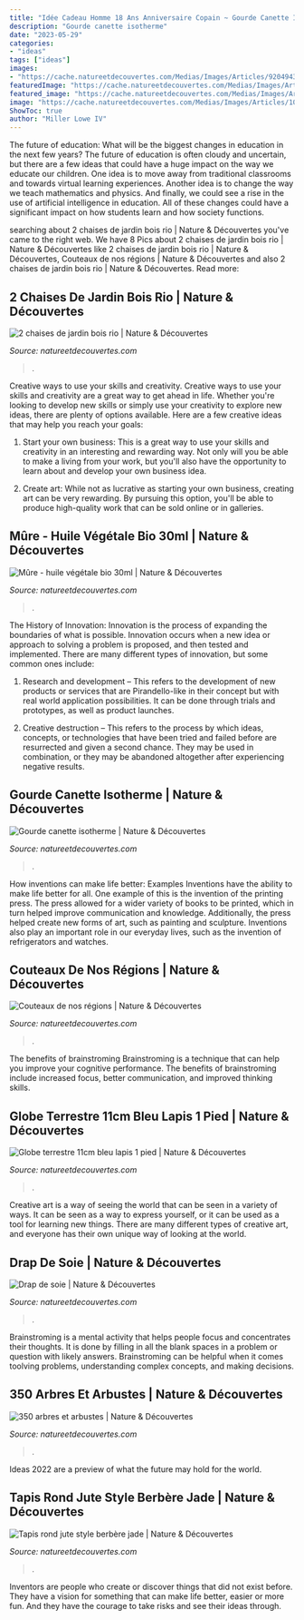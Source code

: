 ```yaml
---
title: "Idée Cadeau Homme 18 Ans Anniversaire Copain ~ Gourde Canette Isotherme"
description: "Gourde canette isotherme"
date: "2023-05-29"
categories:
- "ideas"
tags: ["ideas"]
images:
- "https://cache.natureetdecouvertes.com/Medias/Images/Articles/92049430/690"
featuredImage: "https://cache.natureetdecouvertes.com/Medias/Images/Articles/10173120/690"
featured_image: "https://cache.natureetdecouvertes.com/Medias/Images/Articles/91742940/690"
image: "https://cache.natureetdecouvertes.com/Medias/Images/Articles/10225690/690"
ShowToc: true
author: "Miller Lowe IV"
---
```



The future of education: What will be the biggest changes in education in the next few years?
The future of education is often cloudy and uncertain, but there are a few ideas that could have a huge impact on the way we educate our children. One idea is to move away from traditional classrooms and towards virtual learning experiences. Another idea is to change the way we teach mathematics and physics. And finally, we could see a rise in the use of artificial intelligence in education. All of these changes could have a significant impact on how students learn and how society functions.

	

		
searching about 2 chaises de jardin bois rio | Nature &amp; Découvertes you've came to the right web. We have 8 Pics about 2 chaises de jardin bois rio | Nature &amp; Découvertes like 2 chaises de jardin bois rio | Nature &amp; Découvertes, Couteaux de nos régions | Nature &amp; Découvertes and also 2 chaises de jardin bois rio | Nature &amp; Découvertes. Read more:
		
    
## 2 Chaises De Jardin Bois Rio | Nature &amp; Découvertes

<img loading=lazy src="https://cache.natureetdecouvertes.com/Medias/Images/Articles/91742940/690" onerror="this.onerror=null;this.src='https://tse3.mm.bing.net/th?id=OIP.e0C-XQvoVMwKdjY51ug4PQHaHa&amp;pid=15.1';" alt="2 chaises de jardin bois rio | Nature &amp; Découvertes">

_Source: natureetdecouvertes.com_

>. 

	

Creative ways to use your skills and creativity.
Creative ways to use your skills and creativity are a great way to get ahead in life. Whether you're looking to develop new skills or simply use your creativity to explore new ideas, there are plenty of options available. Here are a few creative ideas that may help you reach your goals:
1. Start your own business: This is a great way to use your skills and creativity in an interesting and rewarding way. Not only will you be able to make a living from your work, but you'll also have the opportunity to learn about and develop your own business idea.

2. Create art: While not as lucrative as starting your own business, creating art can be very rewarding. By pursuing this option, you'll be able to produce high-quality work that can be sold online or in galleries.


    
## Mûre - Huile Végétale Bio 30ml | Nature &amp; Découvertes

<img loading=lazy src="https://cache.natureetdecouvertes.com/Medias/Images/Articles/92280040/690" onerror="this.onerror=null;this.src='https://tse4.mm.bing.net/th?id=OIP.-5-H-u8Cb98jibyEm1zUWgHaHa&amp;pid=15.1';" alt="Mûre - huile végétale bio 30ml | Nature &amp; Découvertes">

_Source: natureetdecouvertes.com_

>. 

	

The History of Innovation:
Innovation is the process of expanding the boundaries of what is possible. Innovation occurs when a new idea or approach to solving a problem is proposed, and then tested and implemented. There are many different types of innovation, but some common ones include:
1. Research and development – This refers to the development of new products or services that are Pirandello-like in their concept but with real world application possibilities. It can be done through trials and prototypes, as well as product launches.

2. Creative destruction – This refers to the process by which ideas, concepts, or technologies that have been tried and failed before are resurrected and given a second chance. They may be used in combination, or they may be abandoned altogether after experiencing negative results.


    
## Gourde Canette Isotherme | Nature &amp; Découvertes

<img loading=lazy src="https://cache.natureetdecouvertes.com/Medias/Images/Articles/61174990/690" onerror="this.onerror=null;this.src='https://tse2.mm.bing.net/th?id=OIP.H1Z316dgTPGuIdjnShPCCgHaHa&amp;pid=15.1';" alt="Gourde canette isotherme | Nature &amp; Découvertes">

_Source: natureetdecouvertes.com_

>. 

	

How inventions can make life better: Examples
Inventions have the ability to make life better for all. One example of this is the invention of the printing press. The press allowed for a wider variety of books to be printed, which in turn helped improve communication and knowledge. Additionally, the press helped create new forms of art, such as painting and sculpture. Inventions also play an important role in our everyday lives, such as the invention of refrigerators and watches.

    
## Couteaux De Nos Régions | Nature &amp; Découvertes

<img loading=lazy src="https://cache.natureetdecouvertes.com/Medias/Images/Articles/10225690/690" onerror="this.onerror=null;this.src='https://tse4.mm.bing.net/th?id=OIP.FhZg7qxqy8AAHd2lzaJSewHaHa&amp;pid=15.1';" alt="Couteaux de nos régions | Nature &amp; Découvertes">

_Source: natureetdecouvertes.com_

>. 

	

The benefits of brainstroming
Brainstroming is a technique that can help you improve your cognitive performance. The benefits of brainstroming include increased focus, better communication, and improved thinking skills.

    
## Globe Terrestre 11cm Bleu Lapis 1 Pied | Nature &amp; Découvertes

<img loading=lazy src="https://cache.natureetdecouvertes.com/Medias/Images/Articles/92049430/690" onerror="this.onerror=null;this.src='https://tse1.mm.bing.net/th?id=OIP.RgvwRRAw5N2GgBhjd_ElqwAAAA&amp;pid=15.1';" alt="Globe terrestre 11cm bleu lapis 1 pied | Nature &amp; Découvertes">

_Source: natureetdecouvertes.com_

>. 

	

Creative art is a way of seeing the world that can be seen in a variety of ways. It can be seen as a way to express yourself, or it can be used as a tool for learning new things. There are many different types of creative art, and everyone has their own unique way of looking at the world.

    
## Drap De Soie | Nature &amp; Découvertes

<img loading=lazy src="https://cache.natureetdecouvertes.com/Medias/Images/Articles/50109010/690" onerror="this.onerror=null;this.src='https://tse2.mm.bing.net/th?id=OIP.AVrrsrdOSvRzsF7Bvmg_hgHaHa&amp;pid=15.1';" alt="Drap de soie | Nature &amp; Découvertes">

_Source: natureetdecouvertes.com_

>. 

	

Brainstroming is a mental activity that helps people focus and concentrates their thoughts. It is done by filling in all the blank spaces in a problem or question with likely answers. Brainstroming can be helpful when it comes toolving problems, understanding complex concepts, and making decisions.

    
## 350 Arbres Et Arbustes | Nature &amp; Découvertes

<img loading=lazy src="https://cache.natureetdecouvertes.com/Medias/Images/Articles/10173120/690" onerror="this.onerror=null;this.src='https://tse4.mm.bing.net/th?id=OIP.9XAMROB-lF0gQTCwbabYkQHaHa&amp;pid=15.1';" alt="350 arbres et arbustes | Nature &amp; Découvertes">

_Source: natureetdecouvertes.com_

>. 

	

Ideas 2022 are a preview of what the future may hold for the world.

    
## Tapis Rond Jute Style Berbère Jade | Nature &amp; Découvertes

<img loading=lazy src="https://cache.natureetdecouvertes.com/Medias/Images/Articles/92287540/690" onerror="this.onerror=null;this.src='https://tse2.mm.bing.net/th?id=OIP.RrtzRfmCBoJBkUEhvqd6EQHaHa&amp;pid=15.1';" alt="Tapis rond jute style berbère jade | Nature &amp; Découvertes">

_Source: natureetdecouvertes.com_

>. 

	

Inventors are people who create or discover things that did not exist before. They have a vision for something that can make life better, easier or more fun. And they have the courage to take risks and see their ideas through.

